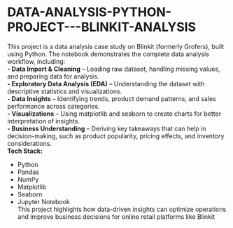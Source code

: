 # DATA-ANALYSIS-PYTHON-PROJECT---BLINKIT-ANALYSIS
This project is a data analysis case study on Blinkit (formerly Grofers), built using Python. The notebook demonstrates the complete data analysis workflow, including:<br>
**- Data Import & Cleaning** – Loading raw dataset, handling missing values, and preparing data for analysis.<br>
**- Exploratory Data Analysis (EDA)** – Understanding the dataset with descriptive statistics and visualizations. <br>
**- Data Insights** – Identifying trends, product demand patterns, and sales performance across categories.<br>
**- Visualizations** – Using matplotlib and seaborn to create charts for better interpretation of insights.<br>
**- Business Understanding** – Deriving key takeaways that can help in decision-making, such as product popularity, pricing effects, and inventory considerations.<br>
**Tech Stack:**<br>
- Python <br>
- Pandas <br>
- NumPy <br>
- Matplotlib <br>
- Seaborn <br>
- Jupyter Notebook <br>
This project highlights how data-driven insights can optimize operations and improve business decisions for online retail platforms like Blinkit
